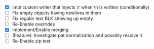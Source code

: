 - [X] Impl custom writer that injects \r when \n is written (conditionally)
- [ ] Fix empty objects having newlines in them
- [ ] Fix regular text BLK showing up empty
- [ ] Re-Enable overrides
- [X] Implement/Enable merging
- [ ] (Feature): Investigate pat normalization and possibly resolve it 
- [ ] Re-Enable zip test